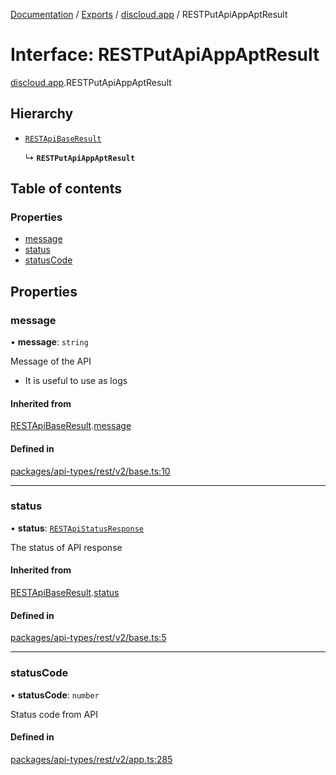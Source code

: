 [Documentation](../README.md) / [Exports](../modules.md) / [discloud.app](../modules/discloud_app.md) / RESTPutApiAppAptResult

# Interface: RESTPutApiAppAptResult

[discloud.app](../modules/discloud_app.md).RESTPutApiAppAptResult

## Hierarchy

- [`RESTApiBaseResult`](discloud_app.RESTApiBaseResult.md)

  ↳ **`RESTPutApiAppAptResult`**

## Table of contents

### Properties

- [message](discloud_app.RESTPutApiAppAptResult.md#message)
- [status](discloud_app.RESTPutApiAppAptResult.md#status)
- [statusCode](discloud_app.RESTPutApiAppAptResult.md#statuscode)

## Properties

### message

• **message**: `string`

Message of the API
- It is useful to use as logs

#### Inherited from

[RESTApiBaseResult](discloud_app.RESTApiBaseResult.md).[message](discloud_app.RESTApiBaseResult.md#message)

#### Defined in

[packages/api-types/rest/v2/base.ts:10](https://github.com/discloud/discloud.app/blob/824e86a/packages/api-types/rest/v2/base.ts#L10)

___

### status

• **status**: [`RESTApiStatusResponse`](../modules/discloud_app.md#restapistatusresponse)

The status of API response

#### Inherited from

[RESTApiBaseResult](discloud_app.RESTApiBaseResult.md).[status](discloud_app.RESTApiBaseResult.md#status)

#### Defined in

[packages/api-types/rest/v2/base.ts:5](https://github.com/discloud/discloud.app/blob/824e86a/packages/api-types/rest/v2/base.ts#L5)

___

### statusCode

• **statusCode**: `number`

Status code from API

#### Defined in

[packages/api-types/rest/v2/app.ts:285](https://github.com/discloud/discloud.app/blob/824e86a/packages/api-types/rest/v2/app.ts#L285)
